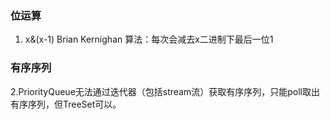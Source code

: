 ### 位运算
1. x&(x-1) Brian Kernighan 算法：每次会减去x二进制下最后一位1

### 有序序列
2.PriorityQueue无法通过迭代器（包括stream流）获取有序序列，只能poll取出有序序列，但TreeSet可以。